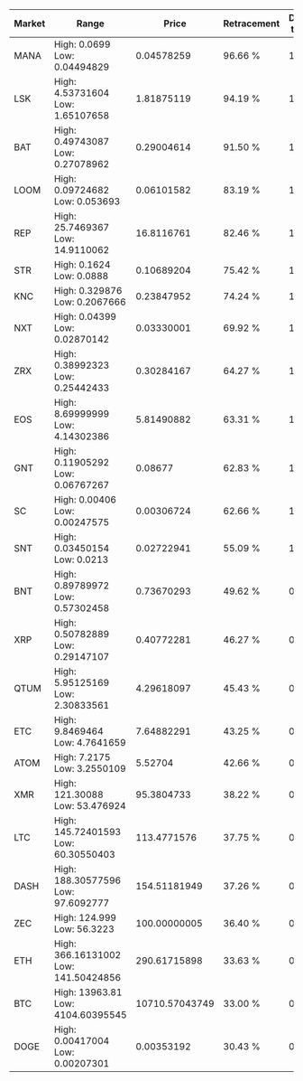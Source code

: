 | Market | Range | Price| Retracement | Doubles to 50% |
| --- | --- | --- | --- | --- |
| MANA | High: 0.0699<br />Low: 0.04494829 | 0.04578259 | 96.66 % | 1.25 |
| LSK | High: 4.53731604<br />Low: 1.65107658 | 1.81875119 | 94.19 % | 1.70 |
| BAT | High: 0.49743087<br />Low: 0.27078962 | 0.29004614 | 91.50 % | 1.32 |
| LOOM | High: 0.09724682<br />Low: 0.053693 | 0.06101582 | 83.19 % | 1.24 |
| REP | High: 25.7469367<br />Low: 14.9110062 | 16.8116761 | 82.46 % | 1.21 |
| STR | High: 0.1624<br />Low: 0.0888 | 0.10689204 | 75.42 % | 1.18 |
| KNC | High: 0.329876<br />Low: 0.2067666 | 0.23847952 | 74.24 % | 1.13 |
| NXT | High: 0.04399<br />Low: 0.02870142 | 0.03330001 | 69.92 % | 1.09 |
| ZRX | High: 0.38992323<br />Low: 0.25442433 | 0.30284167 | 64.27 % | 1.06 |
| EOS | High: 8.69999999<br />Low: 4.14302386 | 5.81490882 | 63.31 % | 1.10 |
| GNT | High: 0.11905292<br />Low: 0.06767267 | 0.08677 | 62.83 % | 1.08 |
| SC | High: 0.00406<br />Low: 0.00247575 | 0.00306724 | 62.66 % | 1.07 |
| SNT | High: 0.03450154<br />Low: 0.0213 | 0.02722941 | 55.09 % | 1.02 |
| BNT | High: 0.89789972<br />Low: 0.57302458 | 0.73670293 | 49.62 % | 0.00 |
| XRP | High: 0.50782889<br />Low: 0.29147107 | 0.40772281 | 46.27 % | 0.00 |
| QTUM | High: 5.95125169<br />Low: 2.30833561 | 4.29618097 | 45.43 % | 0.00 |
| ETC | High: 9.8469464<br />Low: 4.7641659 | 7.64882291 | 43.25 % | 0.00 |
| ATOM | High: 7.2175<br />Low: 3.2550109 | 5.52704 | 42.66 % | 0.00 |
| XMR | High: 121.30088<br />Low: 53.476924 | 95.3804733 | 38.22 % | 0.00 |
| LTC | High: 145.72401593<br />Low: 60.30550403 | 113.4771576 | 37.75 % | 0.00 |
| DASH | High: 188.30577596<br />Low: 97.6092777 | 154.51181949 | 37.26 % | 0.00 |
| ZEC | High: 124.999<br />Low: 56.3223 | 100.00000005 | 36.40 % | 0.00 |
| ETH | High: 366.16131002<br />Low: 141.50424856 | 290.61715898 | 33.63 % | 0.00 |
| BTC | High: 13963.81<br />Low: 4104.60395545 | 10710.57043749 | 33.00 % | 0.00 |
| DOGE | High: 0.00417004<br />Low: 0.00207301 | 0.00353192 | 30.43 % | 0.00 |
